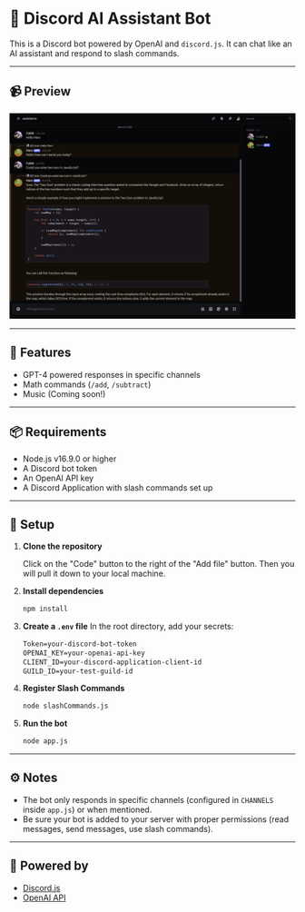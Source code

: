 # 🤖 Discord AI Assistant Bot

This is a Discord bot powered by OpenAI and `discord.js`. It can chat like an AI assistant and respond to slash commands.

---

## 📹 Preview

![Demo Preview](Resources/HaroBotScreenshot.png)

---

## 🚀 Features

- GPT-4 powered responses in specific channels
- Math commands (`/add`, `/subtract`)
- Music (Coming soon!)

---

## 📦 Requirements

- Node.js v16.9.0 or higher
- A Discord bot token
- An OpenAI API key
- A Discord Application with slash commands set up

---

## 📁 Setup

1. **Clone the repository**
   
   Click on the "Code" button to the right of the "Add file" button. Then you will pull it down to your local machine.

2. **Install dependencies**
   ```bash
   npm install
   ```

3. **Create a `.env` file**
   In the root directory, add your secrets:
   ```env
   Token=your-discord-bot-token
   OPENAI_KEY=your-openai-api-key
   CLIENT_ID=your-discord-application-client-id
   GUILD_ID=your-test-guild-id
   ```

4. **Register Slash Commands**
   ```bash
   node slashCommands.js
   ```

5. **Run the bot**
   ```bash
   node app.js
   ```

---

## ⚙️ Notes

- The bot only responds in specific channels (configured in `CHANNELS` inside `app.js`) or when mentioned.
- Be sure your bot is added to your server with proper permissions (read messages, send messages, use slash commands).

---

## 🧠 Powered by

- [Discord.js](https://discord.js.org/)
- [OpenAI API](https://platform.openai.com/)